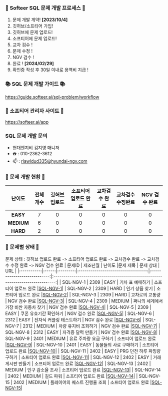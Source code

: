 ### 💚 Softeer SQL 문제 개발 프로세스 💚
1. 문제 개발 계약!   **[2023/10/4]**
2. 깃허브/소프티어 가입!
3. 깃허브에 문제 업로드!
4. 소프티어에 문제 업로드!
5. 교차 검수 !
6. 문제 수정 !
7. NGV 검수 !
8. 완료 !  **[2024/02/29]**
9. 확인증 작성 후 30일 이내로 용역비 지급 ! 

### 📚 SQL 문제 개발 가이드 📚
https://guide.softeer.ai/sql-problem/workflow

### 🌼 소프티어 관리자 사이트 🌼
https://softeer.ai/app
  
### SQL 문제 개발 문의 
- 현대엔지비 김지영 매니저 
- ☎️ : 010-2362-3612
- 📫 : rlawldud335@hyundai-ngv.com

### 📍 문제 개발 현황 📍
| 난이도  | 전체 개수 | 깃허브 업로드 | 소프티어 업로드 완료  | 교차검수 완료 | 교차검수 수정완료 | NGV 검수 완료 |
|:------------:|:-----:|:------------:|:---------------:|:------------:|:------------:|:-------------:|
| **EASY**    |   7    |      0       |       0       |      0       |       0        |       0        |
| **MEDIUM**  |   6    |     0         |       0       |      0       |       0        |       0        |
| **HARD**    |    2   |      0        |       0        |      0       |       0       |       0        |

### 📌 문제별 상태 📌
문제 상태 : 깃허브 업로드 완료 -> 소프티어 업로드 완료 -> 교차검수 완료 -> 교차검수 수정 완료 -> NGV 검수 완료
| 문제ID  | 제조년월 | 난이도 |문제 제목 | 문제 상태 | URL | 
|:----------:|:-----:|:--------:|:----------------------------------:|:---------------------------:|:-------------------------------------------------------------------------------:|
| SQL-NGV-1 | 2309 | EASY    |   기차 표 예매하기  |     소프티어 업로드 완료     |[SQL-NGV-1](https://github.com/Softeer-Problems-NGV/SQL-NGV-1)|
| SQL-NGV-2 | 2309  |  HARD    |   인기 상품 찾기               |     소프티어 업로드 완료     |[SQL-NGV-2](https://github.com/Softeer-Problems-NGV/SQL-NGV-2)|
| SQL-NGV-3 |  2309 |  HARD  |   교차로의 교통량                    |     NGV 검수 완료     |[SQL-NGV-3](https://github.com/Softeer-Problems-NGV/SQL-NGV-3)|
| SQL-NGV-4 | 2309  |  MEDIUM  |   쩌니의 세계에서 가장 비싼 자동차 찾기                   |    NGV 검수 완료     |[SQL-NGV-4](https://github.com/Softeer-Problems-NGV/SQL-NGV-4)|
| SQL-NGV-5 | 2309  |  EASY  |  쿠폰 유효기간 확인하기                 |     NGV 검수 완료     |[SQL-NGV-5](https://github.com/Softeer-Problems-NGV/SQL-NGV-5)|
| SQL-NGV-6 | 2312  |  EASY  |  전자식 커플링 테스트하기                         |     NGV 검수 완료     |[SQL-NGV-6](https://github.com/Softeer-Problems-NGV/SQL-NGV-6)|
| SQL-NGV-7 | 2312  |  MEDIUM    |  차량 유지비 조회하기                     |     NGV 검수 완료     |[SQL-NGV-7](https://github.com/Softeer-Problems-NGV/SQL-NGV-7)|
| SQL-NGV-8 | 2312  |  EASY    |   자격증 달력 만들기                       |   NGV 검수 완료     |[SQL-NGV-8](https://github.com/Softeer-Problems-NGV/SQL-NGV-8)|
| SQL-NGV-9 | 2401  |  MEDIUM    |   유료 주차량 요금 구하기                       |    소프티어 업로드 완료     |[SQL-NGV-9](https://github.com/Softeer-Problems-NGV/SQL-NGV-9)|
| SQL-NGV-10 | 2401  |  EASY    |  동물들의 사료 구매하기                        |    소프티어 업로드 완료     |[SQL-NGV-10](https://github.com/Softeer-Problems-NGV/SQL-NGV-10)|
| SQL-NGV-11 | 2402  |  EASY    |  PRG 던전 하루 파밍량 구하기                        |    소프티어 업로드 완료     |[SQL-NGV-11](https://github.com/Softeer-Problems-NGV/SQL-NGV-11)|
| SQL-NGV-12 | 2402  |  EASY    |  거래 게시판 만들기                        |    소프티어 업로드 완료     |[SQL-NGV-12](https://github.com/Softeer-Problems-NGV/SQL-NGV-12)|
| SQL-NGV-13 | 2402  |  MEDIUM    |  인구 감소율 조사                        |    소프티어 업로드 완료     |[SQL-NGV-13](https://github.com/Softeer-Problems-NGV/SQL-NGV-13)|
| SQL-NGV-14 | 2402  |  MEDIUM    | 길드 파워                        |    소프티어 업로드 완료     |[SQL-NGV-14](https://github.com/Softeer-Problems-NGV/SQL-NGV-14)|
| SQL-NGV-15 | 2402  |  MEDIUM    |  플레이어의 퀘스트 진행율 조회                        |    소프티어 업로드 완료     |[SQL-NGV-15](https://github.com/Softeer-Problems-NGV/SQL-NGV-15)|
